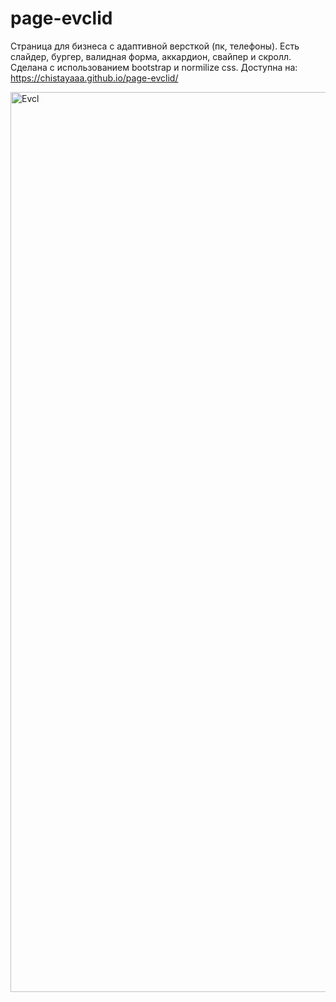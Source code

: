 # page-evclid

Страница для бизнеса с адаптивной версткой (пк, телефоны). Есть слайдер, бургер, валидная форма, аккардион, свайпер и скролл. Сделана с использованием bootstrap и normilize css. Доступна на: https://chistayaaa.github.io/page-evclid/ 

<img width="1440" alt="Evcl" src="https://user-images.githubusercontent.com/102303935/191981764-16831394-e46f-4ac4-90c1-3bd9f905885c.png">
